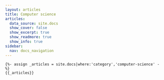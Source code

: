 ```yaml
---
layout: articles
title: Computer science
articles:
  data_source: site.docs
  show_cover: false
  show_excerpt: true
  show_readmore: true
  show_info: true
sidebar:
  nav: docs_navigation
---
```


    {%- assign _articles = site.docs|where:'category','computer-science' -%}
    {{_articles}}
